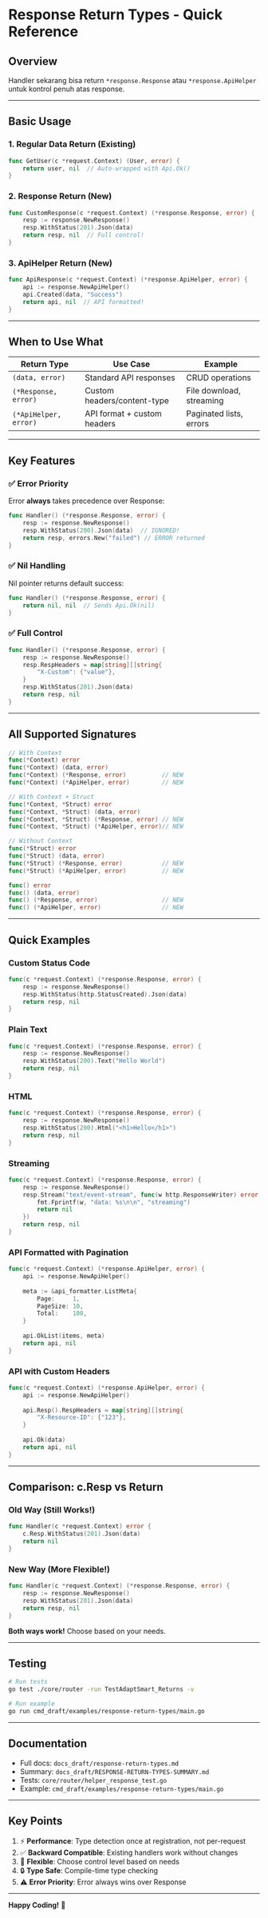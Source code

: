 # Response Return Types - Quick Reference

## Overview
Handler sekarang bisa return `*response.Response` atau `*response.ApiHelper` untuk kontrol penuh atas response.

---

## Basic Usage

### 1. Regular Data Return (Existing)
```go
func GetUser(c *request.Context) (User, error) {
    return user, nil  // Auto-wrapped with Api.Ok()
}
```

### 2. Response Return (New)
```go
func CustomResponse(c *request.Context) (*response.Response, error) {
    resp := response.NewResponse()
    resp.WithStatus(201).Json(data)
    return resp, nil  // Full control!
}
```

### 3. ApiHelper Return (New)
```go
func ApiResponse(c *request.Context) (*response.ApiHelper, error) {
    api := response.NewApiHelper()
    api.Created(data, "Success")
    return api, nil  // API formatted!
}
```

---

## When to Use What

| Return Type | Use Case | Example |
|------------|----------|---------|
| `(data, error)` | Standard API responses | CRUD operations |
| `(*Response, error)` | Custom headers/content-type | File download, streaming |
| `(*ApiHelper, error)` | API format + custom headers | Paginated lists, errors |

---

## Key Features

### ✅ Error Priority
Error **always** takes precedence over Response:
```go
func Handler() (*response.Response, error) {
    resp := response.NewResponse()
    resp.WithStatus(200).Json(data)  // IGNORED!
    return resp, errors.New("failed") // ERROR returned
}
```

### ✅ Nil Handling
Nil pointer returns default success:
```go
func Handler() (*response.Response, error) {
    return nil, nil  // Sends Api.Ok(nil)
}
```

### ✅ Full Control
```go
func Handler() (*response.Response, error) {
    resp := response.NewResponse()
    resp.RespHeaders = map[string][]string{
        "X-Custom": {"value"},
    }
    resp.WithStatus(201).Json(data)
    return resp, nil
}
```

---

## All Supported Signatures

```go
// With Context
func(*Context) error
func(*Context) (data, error)
func(*Context) (*Response, error)          // NEW
func(*Context) (*ApiHelper, error)         // NEW

// With Context + Struct
func(*Context, *Struct) error
func(*Context, *Struct) (data, error)
func(*Context, *Struct) (*Response, error) // NEW
func(*Context, *Struct) (*ApiHelper, error)// NEW

// Without Context
func(*Struct) error
func(*Struct) (data, error)
func(*Struct) (*Response, error)           // NEW
func(*Struct) (*ApiHelper, error)          // NEW

func() error
func() (data, error)
func() (*Response, error)                  // NEW
func() (*ApiHelper, error)                 // NEW
```

---

## Quick Examples

### Custom Status Code
```go
func(c *request.Context) (*response.Response, error) {
    resp := response.NewResponse()
    resp.WithStatus(http.StatusCreated).Json(data)
    return resp, nil
}
```

### Plain Text
```go
func(c *request.Context) (*response.Response, error) {
    resp := response.NewResponse()
    resp.WithStatus(200).Text("Hello World")
    return resp, nil
}
```

### HTML
```go
func(c *request.Context) (*response.Response, error) {
    resp := response.NewResponse()
    resp.WithStatus(200).Html("<h1>Hello</h1>")
    return resp, nil
}
```

### Streaming
```go
func(c *request.Context) (*response.Response, error) {
    resp := response.NewResponse()
    resp.Stream("text/event-stream", func(w http.ResponseWriter) error {
        fmt.Fprintf(w, "data: %s\n\n", "streaming")
        return nil
    })
    return resp, nil
}
```

### API Formatted with Pagination
```go
func(c *request.Context) (*response.ApiHelper, error) {
    api := response.NewApiHelper()
    
    meta := &api_formatter.ListMeta{
        Page:     1,
        PageSize: 10,
        Total:    100,
    }
    
    api.OkList(items, meta)
    return api, nil
}
```

### API with Custom Headers
```go
func(c *request.Context) (*response.ApiHelper, error) {
    api := response.NewApiHelper()
    
    api.Resp().RespHeaders = map[string][]string{
        "X-Resource-ID": {"123"},
    }
    
    api.Ok(data)
    return api, nil
}
```

---

## Comparison: c.Resp vs Return

### Old Way (Still Works!)
```go
func Handler(c *request.Context) error {
    c.Resp.WithStatus(201).Json(data)
    return nil
}
```

### New Way (More Flexible!)
```go
func Handler(c *request.Context) (*response.Response, error) {
    resp := response.NewResponse()
    resp.WithStatus(201).Json(data)
    return resp, nil
}
```

**Both ways work!** Choose based on your needs.

---

## Testing

```bash
# Run tests
go test ./core/router -run TestAdaptSmart_Returns -v

# Run example
go run cmd_draft/examples/response-return-types/main.go
```

---

## Documentation

- Full docs: `docs_draft/response-return-types.md`
- Summary: `docs_draft/RESPONSE-RETURN-TYPES-SUMMARY.md`
- Tests: `core/router/helper_response_test.go`
- Example: `cmd_draft/examples/response-return-types/main.go`

---

## Key Points

1. ⚡ **Performance**: Type detection once at registration, not per-request
2. ✅ **Backward Compatible**: Existing handlers work without changes
3. 🎯 **Flexible**: Choose control level based on needs
4. 🔒 **Type Safe**: Compile-time type checking
5. ⚠️ **Error Priority**: Error always wins over Response

---

**Happy Coding!** 🚀
